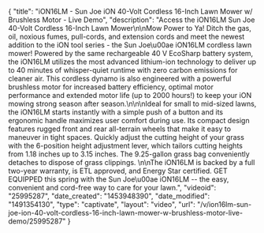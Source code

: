{
    "title": "iON16LM - Sun Joe iON 40-Volt Cordless 16-Inch Lawn Mower w\/ Brushless Motor - Live Demo",
    "description": "Access the iON16LM Sun Joe 40-Volt Cordless 16-Inch Lawn Mower\n\nMow Power to Ya! Ditch the gas, oil, noxious fumes, pull-cords, and extension cords and meet the newest addition to the iON tool series - the Sun Joe\u00ae iON16LM cordless lawn mower! Powered by the same rechargeable 40 V EcoSharp battery system, the iON16LM utilizes the most advanced lithium-ion technology to deliver up to 40 minutes of whisper-quiet runtime with zero carbon emissions for cleaner air. This cordless dynamo is also engineered with a powerful brushless motor for increased battery efficiency, optimal motor performance and extended motor life (up to 2000 hours!) to keep your iON mowing strong season after season.\n\n\nIdeal for small to mid-sized lawns, the iON16LM starts instantly with a simple push of a button and its ergonomic handle maximizes user comfort during use. Its compact design features rugged front and rear all-terrain wheels that make it easy to maneuver in tight spaces. Quickly adjust the cutting height of your grass with the 6-position height adjustment lever, which tailors cutting heights from 1.18 inches up to 3.15 inches. The 9.25-gallon grass bag conveniently detaches to dispose of grass clippings. \n\nThe iON16LM is backed by a full two-year warranty, is ETL approved, and Energy Star certified. GET EQUIPPED this spring with the Sun Joe\u00ae iON16LM -- the easy, convenient and cord-free way to care for your lawn.",
    "videoid": "25995287",
    "date_created": "1453948390",
    "date_modified": "1491354130",
    "type": "captivate",
    "layout": "video",
    "url": "\/v\/ion16lm-sun-joe-ion-40-volt-cordless-16-inch-lawn-mower-w-brushless-motor-live-demo\/25995287"
}